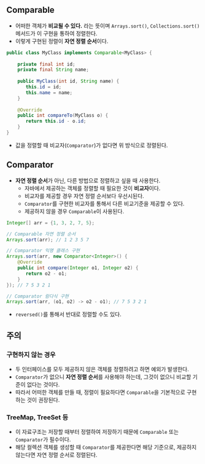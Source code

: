 ## Comparable
- 어떠한 객체가 **비교될 수 있다.** 라는 뜻이며 `Arrays.sort()`, `Collections.sort()` 메서드가 이 구현을 통하여 정렬한다.
- 이렇게 구현된 정렬이 **자연 정렬 순서**이다.
```java
public class MyClass implements Comparable<MyClass> {  
      
    private final int id;  
    private final String name;  
      
    public MyClass(int id, String name) {  
       this.id = id;  
       this.name = name;  
    }  
      
    @Override  
    public int compareTo(MyClass o) {  
       return this.id - o.id;  
    }  
}
```
-  값을 정렬할 때 비교자(`Comparator`)가 없다면 위 방식으로 정렬된다.
## Comparator
 - **자연 정렬 순서**가 아닌, 다른 방법으로 정렬하고 싶을 때 사용한다.
	 - 자바에서 제공하는 객체를 정렬할 때 필요한 것이 **비교자**이다.
	 - 비교자를 제공할 경우 자연 정렬 순서보다 우선시된다.
	 - `Comparator`를 구현한 비교자를 통해서 다른 비교기준을 제공할 수 있다.
	 - 제공하지 않을 경우 `Comparable`이 사용된다.
```java
Integer[] arr = {1, 3, 2, 7, 5};  

// Comparable 자연 정렬 순서
Arrays.sort(arr); // 1 2 3 5 7

// Comparator 익명 클래스 구현
Arrays.sort(arr, new Comparator<Integer>() {  
    @Override  
    public int compare(Integer o1, Integer o2) {  
       return o2 - o1;  
    }  
}); // 7 5 3 2 1

// Comparator 람다식 구현
Arrays.sort(arr, (o1, o2) -> o2 - o1); // 7 5 3 2 1
```
- `reversed()`를 통해서 반대로 정렬할 수도 있다.
## 주의
### 구현하지 않는 경우
- 두 인터페이스를 모두 제공하지 않은 객체를 정렬하려고 하면 예외가 발생한다.
- `Comparator`가 없으니 **자연 정렬 순서**를 사용해야 하는데, 그것이 없으니 비교할 기준이 없다는 것이다.
- 따라서 어떠한 객체를 만들 때, 정렬이 필요하다면 `Comparable`을 기본적으로 구현하는 것이 권장된다.
### TreeMap, TreeSet 등
- 이 자료구조는 저장할 때부터 정렬하여 저장하기 때문에 `Comparable` 또는 `Comparator`가 필수이다.
- 해당 컬렉션 객체를 생성할 때 `Comparator`를 제공한다면 해당 기준으로, 제공하지 않는다면 자연 정렬 순서로 정렬된다.